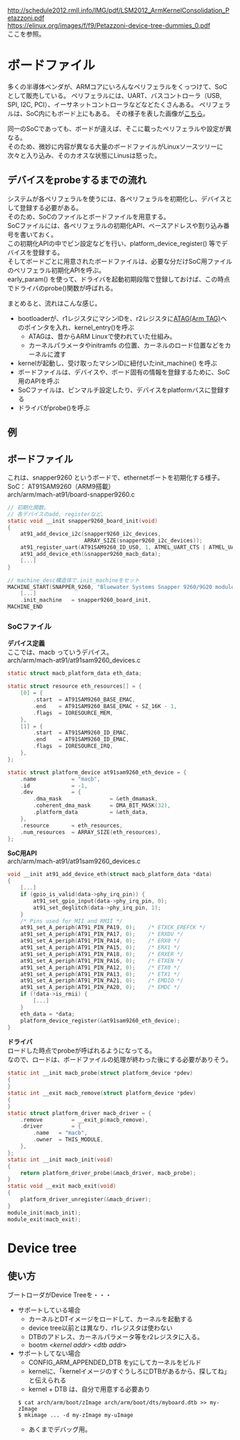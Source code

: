 http://schedule2012.rmll.info/IMG/pdf/LSM2012_ArmKernelConsolidation_Petazzoni.pdf  
https://elinux.org/images/f/f9/Petazzoni-device-tree-dummies_0.pdf  
ここを参照。

# ボードファイル

多くの半導体ベンダが、ARMコアにいろんなペリフェラルをくっつけて、SoCとして販売している。
ペリフェラルには、UART、バスコントローラ（USB, SPI, I2C, PCI）、イーサネットコントローラなどなどたくさんある。
ペリフェラルは、SoC内にもボード上にもある。
その様子を表した画像が[こちら](https://github.com/mozomozo101/kernel_docs/blob/master/soc-board-peripherals.png)。

同一のSoCであっても、ボードが違えば、そこに載ったペリフェラルや設定が異なる。  
そのため、微妙に内容が異なる大量のボードファイルがLinuxソースツリーに次々と入り込み、そのカオスな状態にLinusは怒った。

## デバイスをprobeするまでの流れ

システムが各ペリフェラルを使うには、各ペリフェラルを初期化し、デバイスとして登録する必要がある。  
そのため、SoCのファイルとボードファイルを用意する。  
SoCファイルには、各ペリフェラルの初期化API、ベースアドレスや割り込み番号を書いておく。  
この初期化APIの中でピン設定などを行い、platform_device_register() 等でデバイスを登録する。  
そしてボードごとに用意されたボードファイルは、必要な分だけSoC用ファイルのペリフェラル初期化APIを呼ぶ。  
early_param() を使って、ドライバを起動初期段階で登録しておけば、この時点でドライバのprobe()関数が呼ばれる。  

まとめると、流れはこんな感じ。  
* bootloaderが、r1レジスタにマシンIDを、r2レジスタに[ATAG(Arm TAG)](http://www.katsuster.net/index.php?arg_act=cmd_show_diary&arg_date=20150509&arg_range=1&arg_direction=0)へのポインタを入れ、kernel_entry()を呼ぶ
    * ATAGは、昔からARM Linuxで使われていた仕組み。
    * カーネルパラメータやinitramfs の位置、カーネルのロード位置などをカーネルに渡す
* kernelが起動し、受け取ったマシンIDに紐付いたinit_machine() を呼ぶ
* ボードファイルは、デバイスや、ボード固有の情報を登録するために、SoC用のAPIを呼ぶ
* SoCファイルは、ピンマルチ設定したり、デバイスをplatformバスに登録する
* ドライバがprobe()を呼ぶ


## 例

## ボードファイル
これは、snapper9260 というボードで、ethernetポートを初期化する様子。  
SoC： AT91SAM9260（ARM9搭載）  
arch/arm/mach-at91/board-snapper9260.c  
```c
// 初期化関数。
// 各デバイスのadd, registerなど。
static void __init snapper9260_board_init(void)
{
    at91_add_device_i2c(snapper9260_i2c_devices, 
                        ARRAY_SIZE(snapper9260_i2c_devices));
    at91_register_uart(AT91SAM9260_ID_US0, 1, ATMEL_UART_CTS | ATMEL_UART_RTS);
    at91_add_device_eth(&snapper9260_macb_data);
    [...]
}

// machine_desc構造体で.init_machineをセット
MACHINE_START(SNAPPER_9260, "Bluewater Systems Snapper 9260/9G20 module")
    [...]
    .init_machine   = snapper9260_board_init,
MACHINE_END
```

### SoCファイル
**デバイス定義**  
ここでは、macb っていうデバイス。  
arch/arm/mach-at91/at91sam9260_devices.c

```c
static struct macb_platform_data eth_data;

static struct resource eth_resources[] = {
    [0] = {
        .start  = AT91SAM9260_BASE_EMAC,
        .end    = AT91SAM9260_BASE_EMAC + SZ_16K - 1,
        .flags  = IORESOURCE_MEM,
    },
    [1] = {
        .start  = AT91SAM9260_ID_EMAC,
        .end    = AT91SAM9260_ID_EMAC,
        .flags  = IORESOURCE_IRQ,
    },
};

static struct platform_device at91sam9260_eth_device = {
    .name           = "macb",
    .id             = -1,
    .dev            = {
        .dma_mask               = &eth_dmamask,
        .coherent_dma_mask      = DMA_BIT_MASK(32),
        .platform_data          = &eth_data,
    },
    .resource       = eth_resources,
    .num_resources  = ARRAY_SIZE(eth_resources),
};
```

**SoC用API**  
arch/arm/mach-at91/at91sam9260_devices.c
```c
void __init at91_add_device_eth(struct macb_platform_data *data)
{
    [...]
    if (gpio_is_valid(data->phy_irq_pin)) {
        at91_set_gpio_input(data->phy_irq_pin, 0);
        at91_set_deglitch(data->phy_irq_pin, 1);
    }
    /* Pins used for MII and RMII */
    at91_set_A_periph(AT91_PIN_PA19, 0);    /* ETXCK_EREFCK */
    at91_set_A_periph(AT91_PIN_PA17, 0);    /* ERXDV */
    at91_set_A_periph(AT91_PIN_PA14, 0);    /* ERX0 */
    at91_set_A_periph(AT91_PIN_PA15, 0);    /* ERX1 */
    at91_set_A_periph(AT91_PIN_PA18, 0);    /* ERXER */
    at91_set_A_periph(AT91_PIN_PA16, 0);    /* ETXEN */
    at91_set_A_periph(AT91_PIN_PA12, 0);    /* ETX0 */
    at91_set_A_periph(AT91_PIN_PA13, 0);    /* ETX1 */
    at91_set_A_periph(AT91_PIN_PA21, 0);    /* EMDIO */
    at91_set_A_periph(AT91_PIN_PA20, 0);    /* EMDC */
    if (!data->is_rmii) {
        [...]
    }
    eth_data = *data;
    platform_device_register(&at91sam9260_eth_device);
}

```

**ドライバ**  
ロードした時点でprobeが呼ばれるようになってる。  
なので、ロードは、ボードファイルの処理が終わった後にする必要がありそう。
```c
static int __init macb_probe(struct platform_device *pdev)
{
}
static int __exit macb_remove(struct platform_device *pdev)
{
}
static struct platform_driver macb_driver = {
    .remove         = __exit_p(macb_remove),
    .driver         = {
        .name   = "macb",
        .owner  = THIS_MODULE,
    },
};
static int __init macb_init(void)
{
    return platform_driver_probe(&macb_driver, macb_probe);
}
static void __exit macb_exit(void)
{
    platform_driver_unregister(&macb_driver);
}
module_init(macb_init);
module_exit(macb_exit);

```

# Device tree

## 使い方
ブートローダがDevice Treeを・・・
* サポートしている場合
    * カーネルとDTイメージをロードして、カーネルを起動する
    * device tree以前とは異なり、r1レジスタは使わない
    * DTBのアドレス、カーネルパラメータ等をr2レジスタに入る。
    * bootm <*kernel addr*> <*dtb addr*>
* サポートしてない場合
    * CONFIG_ARM_APPENDED_DTB をyにしてカーネルをビルド
    * kernelに、「kernelイメージのすぐうしろにDTBがあるから、探してね」と伝えられる
    * kernel + DTB は、自分で用意する必要あり
    ```
    $ cat arch/arm/boot/zImage arch/arm/boot/dts/myboard.dtb >> my-zImage
    $ mkimage ... -d my-zImage my-uImage
    ```
    * あくまでデバッグ用。


